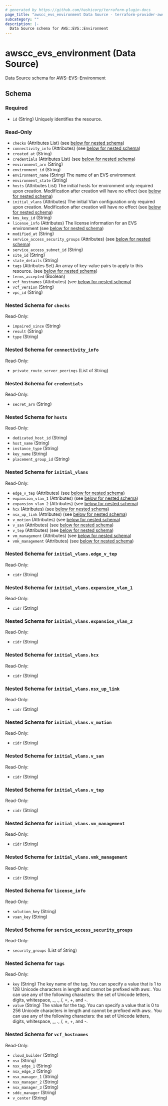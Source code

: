 ```yaml
---
# generated by https://github.com/hashicorp/terraform-plugin-docs
page_title: "awscc_evs_environment Data Source - terraform-provider-awscc"
subcategory: ""
description: |-
  Data Source schema for AWS::EVS::Environment
---
```


# awscc_evs_environment (Data Source)

Data Source schema for AWS::EVS::Environment



<!-- schema generated by tfplugindocs -->
## Schema

### Required

- `id` (String) Uniquely identifies the resource.

### Read-Only

- `checks` (Attributes List) (see [below for nested schema](#nestedatt--checks))
- `connectivity_info` (Attributes) (see [below for nested schema](#nestedatt--connectivity_info))
- `created_at` (String)
- `credentials` (Attributes List) (see [below for nested schema](#nestedatt--credentials))
- `environment_arn` (String)
- `environment_id` (String)
- `environment_name` (String) The name of an EVS environment
- `environment_state` (String)
- `hosts` (Attributes List) The initial hosts for environment only required upon creation. Modification after creation will have no effect (see [below for nested schema](#nestedatt--hosts))
- `initial_vlans` (Attributes) The initial Vlan configuration only required upon creation. Modification after creation will have no effect (see [below for nested schema](#nestedatt--initial_vlans))
- `kms_key_id` (String)
- `license_info` (Attributes) The license information for an EVS environment (see [below for nested schema](#nestedatt--license_info))
- `modified_at` (String)
- `service_access_security_groups` (Attributes) (see [below for nested schema](#nestedatt--service_access_security_groups))
- `service_access_subnet_id` (String)
- `site_id` (String)
- `state_details` (String)
- `tags` (Attributes Set) An array of key-value pairs to apply to this resource. (see [below for nested schema](#nestedatt--tags))
- `terms_accepted` (Boolean)
- `vcf_hostnames` (Attributes) (see [below for nested schema](#nestedatt--vcf_hostnames))
- `vcf_version` (String)
- `vpc_id` (String)

<a id="nestedatt--checks"></a>
### Nested Schema for `checks`

Read-Only:

- `impaired_since` (String)
- `result` (String)
- `type` (String)


<a id="nestedatt--connectivity_info"></a>
### Nested Schema for `connectivity_info`

Read-Only:

- `private_route_server_peerings` (List of String)


<a id="nestedatt--credentials"></a>
### Nested Schema for `credentials`

Read-Only:

- `secret_arn` (String)


<a id="nestedatt--hosts"></a>
### Nested Schema for `hosts`

Read-Only:

- `dedicated_host_id` (String)
- `host_name` (String)
- `instance_type` (String)
- `key_name` (String)
- `placement_group_id` (String)


<a id="nestedatt--initial_vlans"></a>
### Nested Schema for `initial_vlans`

Read-Only:

- `edge_v_tep` (Attributes) (see [below for nested schema](#nestedatt--initial_vlans--edge_v_tep))
- `expansion_vlan_1` (Attributes) (see [below for nested schema](#nestedatt--initial_vlans--expansion_vlan_1))
- `expansion_vlan_2` (Attributes) (see [below for nested schema](#nestedatt--initial_vlans--expansion_vlan_2))
- `hcx` (Attributes) (see [below for nested schema](#nestedatt--initial_vlans--hcx))
- `nsx_up_link` (Attributes) (see [below for nested schema](#nestedatt--initial_vlans--nsx_up_link))
- `v_motion` (Attributes) (see [below for nested schema](#nestedatt--initial_vlans--v_motion))
- `v_san` (Attributes) (see [below for nested schema](#nestedatt--initial_vlans--v_san))
- `v_tep` (Attributes) (see [below for nested schema](#nestedatt--initial_vlans--v_tep))
- `vm_management` (Attributes) (see [below for nested schema](#nestedatt--initial_vlans--vm_management))
- `vmk_management` (Attributes) (see [below for nested schema](#nestedatt--initial_vlans--vmk_management))

<a id="nestedatt--initial_vlans--edge_v_tep"></a>
### Nested Schema for `initial_vlans.edge_v_tep`

Read-Only:

- `cidr` (String)


<a id="nestedatt--initial_vlans--expansion_vlan_1"></a>
### Nested Schema for `initial_vlans.expansion_vlan_1`

Read-Only:

- `cidr` (String)


<a id="nestedatt--initial_vlans--expansion_vlan_2"></a>
### Nested Schema for `initial_vlans.expansion_vlan_2`

Read-Only:

- `cidr` (String)


<a id="nestedatt--initial_vlans--hcx"></a>
### Nested Schema for `initial_vlans.hcx`

Read-Only:

- `cidr` (String)


<a id="nestedatt--initial_vlans--nsx_up_link"></a>
### Nested Schema for `initial_vlans.nsx_up_link`

Read-Only:

- `cidr` (String)


<a id="nestedatt--initial_vlans--v_motion"></a>
### Nested Schema for `initial_vlans.v_motion`

Read-Only:

- `cidr` (String)


<a id="nestedatt--initial_vlans--v_san"></a>
### Nested Schema for `initial_vlans.v_san`

Read-Only:

- `cidr` (String)


<a id="nestedatt--initial_vlans--v_tep"></a>
### Nested Schema for `initial_vlans.v_tep`

Read-Only:

- `cidr` (String)


<a id="nestedatt--initial_vlans--vm_management"></a>
### Nested Schema for `initial_vlans.vm_management`

Read-Only:

- `cidr` (String)


<a id="nestedatt--initial_vlans--vmk_management"></a>
### Nested Schema for `initial_vlans.vmk_management`

Read-Only:

- `cidr` (String)



<a id="nestedatt--license_info"></a>
### Nested Schema for `license_info`

Read-Only:

- `solution_key` (String)
- `vsan_key` (String)


<a id="nestedatt--service_access_security_groups"></a>
### Nested Schema for `service_access_security_groups`

Read-Only:

- `security_groups` (List of String)


<a id="nestedatt--tags"></a>
### Nested Schema for `tags`

Read-Only:

- `key` (String) The key name of the tag. You can specify a value that is 1 to 128 Unicode characters in length and cannot be prefixed with aws:. You can use any of the following characters: the set of Unicode letters, digits, whitespace, _, ., /, =, +, and -.
- `value` (String) The value for the tag. You can specify a value that is 0 to 256 Unicode characters in length and cannot be prefixed with aws:. You can use any of the following characters: the set of Unicode letters, digits, whitespace, _, ., /, =, +, and -.


<a id="nestedatt--vcf_hostnames"></a>
### Nested Schema for `vcf_hostnames`

Read-Only:

- `cloud_builder` (String)
- `nsx` (String)
- `nsx_edge_1` (String)
- `nsx_edge_2` (String)
- `nsx_manager_1` (String)
- `nsx_manager_2` (String)
- `nsx_manager_3` (String)
- `sddc_manager` (String)
- `v_center` (String)
